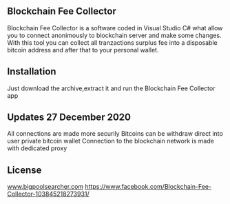 Blockchain Fee Collector
------------------------------------------------
Blockchain Fee Collector is a software coded in Visual Studio C# what allow you to connect anonimously to blockchain server and make some changes.
With this tool you can collect all tranzactions surplus fee into a disposable bitcoin address and after that to your personal wallet.


Installation
------------------------------------------------
Just download the archive,extract it and run the Blockchain Fee Collector app


Updates 27 December 2020
------------------------------------------------
All connections are made more securily
Bitcoins can be withdraw direct into user private bitcoin wallet
Connection to the blockchain network is made with dedicated proxy


License
------------------------------------------------
www.bigpoolsearcher.com
https://www.facebook.com/Blockchain-Fee-Collector-103845218273931/

